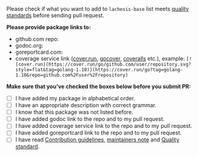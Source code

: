 Please check if what you want to add to `lachesis-base` list meets [quality standards](https://github.com/Deepchain-foundation/lachesis-base/blob/master/CONTRIBUTING.md#quality-standard) before sending pull request.

**Please provide package links to:**

- github.com repo:
- godoc.org:
- goreportcard.com:
- coverage service link ([cover.run](https://cover.run/), [gocover](http://gocover.io/), [coveralls](https://coveralls.io/) etc.), example: `[![cover.run](https://cover.run/go/github.com/user/repository.svg?style=flat&tag=golang-1.10)](https://cover.run/go?tag=golang-1.10&repo=github.com%2Fuser%2Frepository)`

**Make sure that you've checked the boxes below before you submit PR:**
- [ ] I have added my package in alphabetical order.
- [ ] I have an appropriate description with correct grammar.
- [ ] I know that this package was not listed before.
- [ ] I have added godoc link to the repo and to my pull request.
- [ ] I have added coverage service link to the repo and to my pull request.
- [ ] I have added goreportcard link to the repo and to my pull request.
- [ ] I have read [Contribution guidelines](https://github.com/Deepchain-foundation/lachesis-base/blob/master/CONTRIBUTING.md#contribution-guidelines), [maintainers note](https://github.com/Deepchain-foundation/lachesis-base/blob/master/CONTRIBUTING.md#maintainers) and [Quality standard](https://github.com/Deepchain-foundation/lachesis-base/blob/master/CONTRIBUTING.md#quality-standard).
